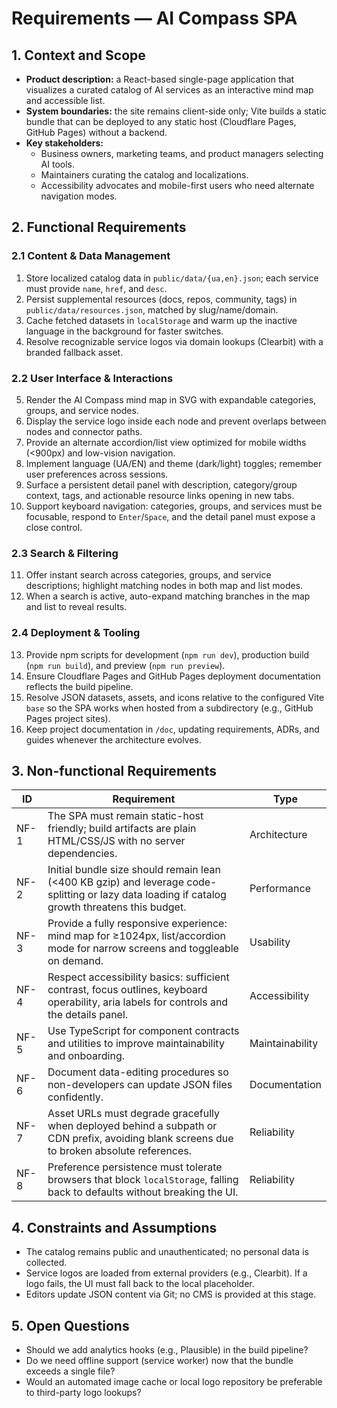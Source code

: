 # Requirements — AI Compass SPA

## 1. Context and Scope
- **Product description:** a React-based single-page application that visualizes a curated catalog of AI services as an interactive mind map and accessible list.
- **System boundaries:** the site remains client-side only; Vite builds a static bundle that can be deployed to any static host (Cloudflare Pages, GitHub Pages) without a backend.
- **Key stakeholders:**
  - Business owners, marketing teams, and product managers selecting AI tools.
  - Maintainers curating the catalog and localizations.
  - Accessibility advocates and mobile-first users who need alternate navigation modes.

## 2. Functional Requirements
### 2.1 Content & Data Management
1. Store localized catalog data in `public/data/{ua,en}.json`; each service must provide `name`, `href`, and `desc`.
2. Persist supplemental resources (docs, repos, community, tags) in `public/data/resources.json`, matched by slug/name/domain.
3. Cache fetched datasets in `localStorage` and warm up the inactive language in the background for faster switches.
4. Resolve recognizable service logos via domain lookups (Clearbit) with a branded fallback asset.

### 2.2 User Interface & Interactions
5. Render the AI Compass mind map in SVG with expandable categories, groups, and service nodes.
6. Display the service logo inside each node and prevent overlaps between nodes and connector paths.
7. Provide an alternate accordion/list view optimized for mobile widths (<900px) and low-vision navigation.
8. Implement language (UA/EN) and theme (dark/light) toggles; remember user preferences across sessions.
9. Surface a persistent detail panel with description, category/group context, tags, and actionable resource links opening in new tabs.
10. Support keyboard navigation: categories, groups, and services must be focusable, respond to `Enter`/`Space`, and the detail panel must expose a close control.

### 2.3 Search & Filtering
11. Offer instant search across categories, groups, and service descriptions; highlight matching nodes in both map and list modes.
12. When a search is active, auto-expand matching branches in the map and list to reveal results.

### 2.4 Deployment & Tooling
13. Provide npm scripts for development (`npm run dev`), production build (`npm run build`), and preview (`npm run preview`).
14. Ensure Cloudflare Pages and GitHub Pages deployment documentation reflects the build pipeline.
15. Resolve JSON datasets, assets, and icons relative to the configured Vite `base` so the SPA works when hosted from a subdirectory (e.g., GitHub Pages project sites).
16. Keep project documentation in `/doc`, updating requirements, ADRs, and guides whenever the architecture evolves.

## 3. Non-functional Requirements
| ID  | Requirement | Type |
| --- | --- | --- |
| NF-1 | The SPA must remain static-host friendly; build artifacts are plain HTML/CSS/JS with no server dependencies. | Architecture |
| NF-2 | Initial bundle size should remain lean (<400 KB gzip) and leverage code-splitting or lazy data loading if catalog growth threatens this budget. | Performance |
| NF-3 | Provide a fully responsive experience: mind map for ≥1024px, list/accordion mode for narrow screens and toggleable on demand. | Usability |
| NF-4 | Respect accessibility basics: sufficient contrast, focus outlines, keyboard operability, aria labels for controls and the details panel. | Accessibility |
| NF-5 | Use TypeScript for component contracts and utilities to improve maintainability and onboarding. | Maintainability |
| NF-6 | Document data-editing procedures so non-developers can update JSON files confidently. | Documentation |
| NF-7 | Asset URLs must degrade gracefully when deployed behind a subpath or CDN prefix, avoiding blank screens due to broken absolute references. | Reliability |
| NF-8 | Preference persistence must tolerate browsers that block `localStorage`, falling back to defaults without breaking the UI. | Reliability |

## 4. Constraints and Assumptions
- The catalog remains public and unauthenticated; no personal data is collected.
- Service logos are loaded from external providers (e.g., Clearbit). If a logo fails, the UI must fall back to the local placeholder.
- Editors update JSON content via Git; no CMS is provided at this stage.

## 5. Open Questions
- Should we add analytics hooks (e.g., Plausible) in the build pipeline?
- Do we need offline support (service worker) now that the bundle exceeds a single file?
- Would an automated image cache or local logo repository be preferable to third-party logo lookups?
